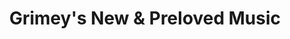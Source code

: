 ---
title: "Grimey's New & Preloved Music"
url: /nashville/grimeys-new-und-preloved-music/
shop: Musik
---